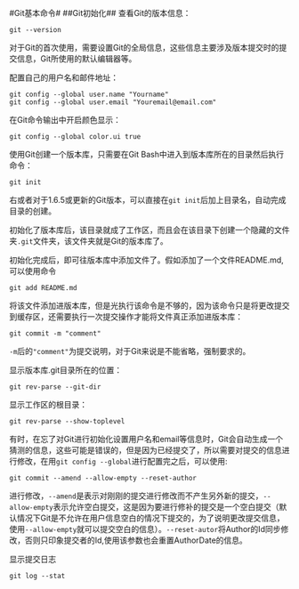 #Git基本命令#
##Git初始化##
查看Git的版本信息：  

    git --version

对于Git的首次使用，需要设置Git的全局信息，这些信息主要涉及版本提交时的提交信息，Git所使用的默认编辑器等。

配置自己的用户名和邮件地址：

    git config --global user.name "Yourname"
    git config --global user.email "Youremail@email.com"
在Git命令输出中开启颜色显示：  

    git config --global color.ui true

使用Git创建一个版本库，只需要在Git Bash中进入到版本库所在的目录然后执行命令：

    git init

右或者对于1.6.5或更新的Git版本，可以直接在`git init`后加上目录名，自动完成目录的创建。

初始化了版本库后，该目录就成了工作区，而且会在该目录下创建一个隐藏的文件夹`.git`文件夹，该文件夹就是Git的版本库了。

初始化完成后，即可往版本库中添加文件了。假如添加了一个文件README.md,可以使用命令

    git add README.md

将该文件添加进版本库，但是光执行该命令是不够的，因为该命令只是将更改提交到缓存区，还需要执行一次提交操作才能将文件真正添加进版本库：

    git commit -m "comment"

`-m`后的`"comment"`为提交说明，对于Git来说是不能省略，强制要求的。

显示版本库.git目录所在的位置：

    git rev-parse --git-dir

显示工作区的根目录：
    
    git rev-parse --show-toplevel

有时，在忘了对Git进行初始化设置用户名和email等信息时，Git会自动生成一个猜测的信息，这些可能是错误的，但是因为已经提交了，所以需要对提交的信息进行修改，在用`git config --global`进行配置完之后，可以使用:

    git commit --amend --allow-empty --reset-author

进行修改，`--amend`是表示对刚刚的提交进行修改而不产生另外新的提交，`--allow-empty`表示允许空白提交，这是因为要进行修补的提交是一个空白提交（默认情况下Git是不允许在用户信息空白的情况下提交的，为了说明更改提交信息，使用`--allow-empty`就可以提交空白的信息）。`--reset-autor`将Author的Id同步修改，否则只印象提交者的Id,使用该参数也会重置AuthorDate的信息。

显示提交日志  
    
    git log --stat

